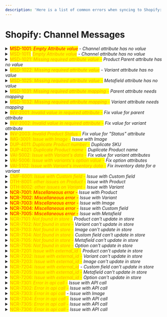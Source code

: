 ```yaml
---
description: 'Here is a list of common errors when syncing to Shopify:'
---
```


# Shopify: Channel Messages

<details>

<summary><mark style="color:red;">MSD-1001</mark><em><mark style="color:red;">: Empty Attribute value</mark> - Channel attribute has no value</em></summary>

Resolution:\
\
Check that the channel attribute has mapping.\
<mark style="color:red;">`[1]`</mark> If the mapping is to a constant, check that there is a valid value set as constant\
<mark style="color:red;">`[2]`</mark> If the mapping is to a main attribute, check that the main attribute has a value\
<mark style="color:red;">`[3]`</mark> If the mapping is to a formula, check that the formula is properly set and properly evaluating for the product\
\
&#xNAN;_&#x59;ou can't sync empty SKU values, so add formula to always push a SKU for every variant or standalone product. Use your main identifier as a fallback value._

\
&#xNAN;_`if (product.abc23_sku.isEmpty()) { product.number }`_&#x20;

_`else { product.abc23_sku }`_\
\
&#xNAN;_<mark style="color:green;">Please make sure the attribute keys for main identifier and SKU are adjusted.</mark>_

</details>

<details>

<summary><mark style="color:orange;">MSD-1011</mark><em><mark style="color:orange;">:</mark></em> <em><mark style="color:orange;">Empty Attribute value</mark> - Channel attribute has no value</em></summary>

Check that the channel attribute has mapping.\
\
<mark style="color:red;">`[1]`</mark> If the mapping is to a constant, check that there is a valid value set as constant\
<mark style="color:red;">`[2]`</mark> If the mapping is to a main attribute, check that the main attribute has a value\
<mark style="color:red;">`[3]`</mark> If the mapping is to a formula, check that the formula is properly set and is evaluating for the product\
\
&#xNAN;_&#x59;ou can't sync empty price values, so add formula to push 0 when there is no price._

_`if (product.abc23_price.isEmpty()) { "0" }`_&#x20;

_`else { product.abc23_price }`_

<mark style="color:green;">Please make sure the attribute key for your price mapping is adjusted.</mark>

</details>

<details>

<summary><mark style="color:orange;">MSD-1021: </mark><em><mark style="color:orange;">Missing required attribute value</mark></em><mark style="color:orange;"> -</mark> <em>Product Parent attribute has no value</em></summary>

Check that the channel attribute for the product's parent is mapped and the main attribute in Catsy has a value.\
\
<mark style="color:red;">`[1]`</mark> If the mapping is to a main attribute, check that the main attribute has a value\
<mark style="color:red;">`[2]`</mark> If the mapping is to a formula, check that the formula is properly set and is evaluating for the product

</details>

<details>

<summary><mark style="color:orange;">MSD-1022: </mark><em><mark style="color:orange;">Missing required attribute value</mark></em> - <em>Variant attribute has no value</em></summary>

Check that the channel attribute for the variant is mapped and the main attribute in Catsy has a value.\
\
<mark style="color:red;">`[1]`</mark> If the mapping is to a main attribute, check that the main attribute has a value\
<mark style="color:red;">`[2]`</mark> If the mapping is to a formula, check that the formula is properly set and is evaluating for the product

</details>

<details>

<summary><mark style="color:orange;">MSD-1025: </mark><em><mark style="color:orange;">Missing required attribute value</mark></em><mark style="color:orange;"> -</mark> <em>Metafield attribute has no value</em></summary>

Check that the channel attribute for the metafield is mapped and the main attribute _for the parent_ in Catsy has a value.\
\
<mark style="color:red;">`[1]`</mark> If the mapping is to a constant, check that there is a valid value set as constant\
<mark style="color:red;">`[2]`</mark> If the mapping is to a main attribute, check that the main attribute has a value\
<mark style="color:red;">`[3]`</mark> If the mapping is to a formula, check that the formula is properly set and is evaluating for the product

</details>

<details>

<summary><mark style="color:orange;">MSD-1031: </mark><em><mark style="color:orange;">Missing required attribute mapping</mark></em><mark style="color:orange;"> -</mark> <em>Parent attribute needs mapping</em></summary>

Check that the channel attribute for the product's parent is mapped and the main attribute in Catsy has a value.\
\
<mark style="color:red;">`[1]`</mark> If the mapping is to a main attribute, check that the main attribute has a value\
<mark style="color:red;">`[2]`</mark> If the mapping is to a formula, check that the formula is properly set and is evaluating for the product

</details>

<details>

<summary><mark style="color:orange;">MSD-1032: </mark><em><mark style="color:orange;">Missing required attribute mapping</mark></em><mark style="color:orange;"> -</mark> <em>Variant attribute needs mapping</em></summary>

Check that the channel attribute for the variant is mapped and the main attribute in Catsy has a value.\
\
<mark style="color:red;">`[1]`</mark> If the mapping is to a main attribute, check that the main attribute has a value\
<mark style="color:red;">`[2]`</mark> If the mapping is to a formula, check that the formula is properly set and is evaluating for the product

</details>

<details>

<summary><mark style="color:orange;">INV-2001: </mark><em><mark style="color:orange;">Invalid value in required attribute</mark></em><mark style="color:orange;"> -</mark> <em>Fix value for parent attribute</em></summary>

The value for the parent level attribute does not match the required format of Shopify. Check if any of the following apply:\
\
<mark style="color:red;">`[1]`</mark> The value should be a decimal, but is instead text\
<mark style="color:red;">`[2]`</mark> The value should be sent as a script with specific syntax but is not

</details>

<details>

<summary><mark style="color:orange;">INV-2002: </mark><em><mark style="color:orange;">Invalid value in required attribute</mark></em><mark style="color:orange;"> -</mark> <em>Fix value for variant attribute</em></summary>

The value for the parent level attribute does not match the required format of Shopify. Check if any of the following apply:\
\
<mark style="color:red;">`[1]`</mark> The value should be a decimal, but is instead text\
<mark style="color:red;">`[2]`</mark> The value should be sent as a script with specific syntax but is not

</details>

<details>

<summary><mark style="color:orange;">INV-2003: </mark><em><mark style="color:orange;">Invalid Product Status</mark></em><mark style="color:orange;"> -</mark> <em>Fix value for "Status" attribute</em></summary>

Check that your product's "Status" attribute is sending one of the following values only:\
\
<mark style="color:red;">`[-]`</mark> "active"\
<mark style="color:red;">`[-]`</mark> "archived"\
<mark style="color:red;">`[-]`</mark> "draft"\
\
Any other value for the "Status" attribute will lead to error in syncing the data.

</details>

<details>

<summary><mark style="color:orange;">IMG-3001: </mark><em><mark style="color:orange;">Issue with Image</mark></em><mark style="color:orange;"> -</mark> <em>Issue with Image</em></summary>

There is a problem with the image assigned to this product. Check if any of the following apply:\
\
<mark style="color:red;">`[1]`</mark> The link you are sending to Shopify is referencing a broken asset\
<mark style="color:red;">`[2]`</mark> The asset you are sending is larger than the allowed by Shopify. The requirements for images are: up to 5000 x 5000 pixels with a file size of up to 20 MB. _Shopify recommendation: for square product images, a size of 2048 x 2048 px usually looks best._\
<mark style="color:red;">`[3]`</mark> You are trying to send an image with a file extension that's not allowed by Shopify. The extensions allowed are:\
<mark style="color:red;">`[-]`</mark> png\
<mark style="color:red;">`[-]`</mark> jpeg\
<mark style="color:red;">`[-]`</mark> jpg\
<mark style="color:red;">`[-]`</mark> psd\
<mark style="color:red;">`[-]`</mark> tiff\
<mark style="color:red;">`[-]`</mark> bmp\
<mark style="color:red;">`[-]`</mark> gif\
<mark style="color:red;">`[-]`</mark> svg \
<mark style="color:red;">`[-]`</mark> heic\
<mark style="color:red;">`[-]`</mark> webp​\
\
Use this formula to make sure your assets are properly transformed prior to sending them in Shopify:\
&#xNAN;_`product.main_image.format('jpg').resize(2048, 0)`_\
Please make sure the attribute key for your image mapping is adjusted. If you need a different file format, feel free to change that as well.

</details>

<details>

<summary><mark style="color:orange;">DUP-4011: </mark><em><mark style="color:orange;">Duplicate Product number</mark></em><mark style="color:orange;"> -</mark> <em>Duplicate SKU</em></summary>

The product you are syncing has an identical SKU with one already in the store.\
\
Check your SKU attribute mapping and values. Correct to avoid the duplication.

</details>

<details>

<summary><mark style="color:orange;">DUP-4021: </mark><em><mark style="color:orange;">Duplicate Product name</mark></em><mark style="color:orange;"> -</mark> <em>Duplicate Product name</em></summary>

The product you are syncing has an identical name with one already in the store.\
\
Check your Product name attribute mapping and values. Correct to avoid the duplication.

</details>

<details>

<summary><mark style="color:orange;">VAI-5002: </mark><em><mark style="color:orange;">Issue with Variant's data</mark></em><mark style="color:orange;"> -</mark> <em>Fix value for variant attributes</em></summary>

The value for one or more of the variant level attributes does not match the required format of Shopify. Check if any of the following apply:\
\
<mark style="color:red;">`[1]`</mark> The value should be a decimal, but is instead text\
<mark style="color:red;">`[2]`</mark> The value should be sent as a script with specific syntax but is not

</details>

<details>

<summary><mark style="color:orange;">VAI-5006: </mark><em><mark style="color:orange;">Issue with variants's option value</mark></em><mark style="color:orange;"> -</mark> <em>Fix option attributes</em></summary>

Your product's option attribute values have an issue. Check if any of the following apply:\
\
<mark style="color:red;">`[1]`</mark> There are no option attributes set for the product. If so, go to the parent details page, go to the Variants tab on the left-hand side, and assign attributes as option attributes for your variants\
<mark style="color:red;">`[2]`</mark> Check that every row of option attributes has values in it. You should not have empty option attribute values\
<mark style="color:red;">`[3]`</mark> Check that every row of option attributes is unique. The combination of values should be unique for every variant

</details>

<details>

<summary><mark style="color:orange;">VAI-5102: </mark><em><mark style="color:orange;">Issue with Variant's inventory data</mark></em><mark style="color:orange;"> -</mark> <em>Fix inventory data for a variant</em></summary>

Check the inventory mapping. Make sure that all three fields are properly mapped:\
\
<mark style="color:red;">`[1]`</mark> Inventory Management - should be set to "shopify"\
<mark style="color:red;">`[2]`</mark> Inventory Policy - should be "deny" or "continue". Shopify advises to use "deny" when customers are not allowed to place orders for the product variant if it's out of stock, and "continue" when customers are allowed to place orders for the product variant if it's out of stock\
<mark style="color:red;">`[3]`</mark> Inventory Quantity - should be populated with an integer value

</details>

<details>

<summary><mark style="color:orange;">CMF-6001: </mark><em><mark style="color:orange;">Issue with Custom field</mark></em><mark style="color:orange;"> -</mark> <em>Issue with Custom field</em></summary>

There's a problem with your custom field data. Check if any of the following apply:\
\
<mark style="color:red;">`[1]`</mark> The attribute is not mapped or is missing data even if it is mapped (empty main attribute value, empty constant mapping, erroneous formula)\
<mark style="color:red;">`[2]`</mark> The data is not properly formatted, e.g. you are sending text where decimal is required. Check mappings and data types against what is required from the store\
<mark style="color:red;">`[3]`</mark> There's an issue with an image. Check to make sure all image links are valid and all images are matching Shopify's size and dimension requirements

</details>

<details>

<summary><mark style="color:orange;">OTH-8001: </mark><em><mark style="color:orange;">other issues on Product</mark></em><mark style="color:orange;"> -</mark> <em>Issue with Product</em></summary>

There's a problem with your product data. Check if any of the following apply:\
\
<mark style="color:red;">`[1]`</mark> One or more required attributes are not mapped or are missing data even if they are mapped (empty main attribute value, empty constant mapping, erroneous formula)\
<mark style="color:red;">`[2]`</mark> One or more attributes are sending improperly formatted data, e.g. sending text where decimal is required. Check mappings and data types\
<mark style="color:red;">`[3]`</mark> The parent's option attributes are improperly set. Check to make sure that there are option attributes and they are unique for every variant of this product\
<mark style="color:red;">`[4]`</mark> There's an issue with an image. Check to make sure all image links are valid and all images are matching Shopify's size and dimension requirements

</details>

<details>

<summary><mark style="color:orange;">OTH-8002: </mark><em><mark style="color:orange;">other issues on Variant</mark></em><mark style="color:orange;"> -</mark> <em>Issue with Variant</em></summary>

There's a problem with your variant data. Check if any of the following apply:\
\
<mark style="color:red;">`[1]`</mark> One or more required attributes are not mapped or are missing data even if they are mapped (empty main attribute value, empty constant mapping, erroneous formula)\
<mark style="color:red;">`[2]`</mark> One or more attributes are sending improperly formatted data, e.g. sending text where decimal is required. Check mappings and data types\
<mark style="color:red;">`[3]`</mark> There's an issue with an image. Check to make sure all image links are valid and all images are matching Shopify's size and dimension requirements

</details>

<details>

<summary><mark style="color:red;">NCR-7001: </mark><em><mark style="color:red;">Miscellaneous error</mark></em><mark style="color:red;"> -</mark> <em>Issue with Product</em></summary>

There's a problem with your product data. Check if any of the following apply:\
\
<mark style="color:red;">`[1]`</mark> One or more required attributes are not mapped or are missing data even if they are mapped (empty main attribute value, empty constant mapping, erroneous formula)\
<mark style="color:red;">`[2]`</mark> One or more attributes are sending improperly formatted data, e.g. sending text where decimal is required. Check mappings and data types\
<mark style="color:red;">`[3]`</mark> The parent's option attributes are improperly set. Check to make sure that there are option attributes and they are unique for every variant of this product\
<mark style="color:red;">`[4]`</mark> There's an issue with an image. Check to make sure all image links are valid and all images are matching Shopify's size and dimension requirements

</details>

<details>

<summary><mark style="color:red;">NCR-7002: </mark><em><mark style="color:red;">Miscellaneous error</mark></em><mark style="color:red;"> -</mark> <em>Issue with Variant</em></summary>

There's a problem with your variant data. Check if any of the following apply:\
\
<mark style="color:red;">`[1]`</mark> One or more required attributes are not mapped or are missing data even if they are mapped (empty main attribute value, empty constant mapping, erroneous formula)\
<mark style="color:red;">`[2]`</mark> One or more attributes are sending improperly formatted data, e.g. sending text where decimal is required. Check mappings and data types\
<mark style="color:red;">`[3]`</mark> There's an issue with an image. Check to make sure all image links are valid and all images are matching Shopify's size and dimension requirements

</details>

<details>

<summary><mark style="color:red;">NCR-7003: </mark><em><mark style="color:red;">Miscellaneous error</mark></em><mark style="color:red;"> -</mark> <em>Issue with Image</em></summary>

There is a problem with the image assigned to this product. Check if any of the following apply:\
\
<mark style="color:red;">`[1]`</mark> The link you are sending to Shopify is referencing a broken asset\
<mark style="color:red;">`[2]`</mark> The asset you are sending is larger than the allowed by Shopify. The requirements for images are: up to 5000 x 5000 pixels with a file size of up to 20 MB. _Shopify recommendation: for square product images, a size of 2048 x 2048 px usually looks best._\
<mark style="color:red;">`[3]`</mark> You are trying to send an image with a file extension that's not allowed by Shopify. The extensions allowed are:\
<mark style="color:red;">`[-]`</mark> png\
<mark style="color:red;">`[-]`</mark> jpeg\
<mark style="color:red;">`[-]`</mark> jpg\
<mark style="color:red;">`[-]`</mark> psd\
<mark style="color:red;">`[-]`</mark> tiff\
<mark style="color:red;">`[-]`</mark> bmp\
<mark style="color:red;">`[-]`</mark> gif\
<mark style="color:red;">`[-]`</mark> svg \
<mark style="color:red;">`[-]`</mark> heic\
<mark style="color:red;">`[-]`</mark> webp\
\
Use this formula to make sure your assets are properly transformed prior to sending them in Shopify:\
&#xNAN;_`product.main_image.format('jpg').resize(2048, 0)`_\
Please make sure the attribute key for your image mapping is adjusted. If you need a different file format, feel free to change that as well.

</details>

<details>

<summary><mark style="color:red;">NCR-7004: </mark><em><mark style="color:red;">Miscellaneous error</mark></em><mark style="color:red;"> -</mark> <em>Issue with Custom field</em></summary>

There's a problem with your custom field data. Check if any of the following apply:\
\
<mark style="color:red;">`[1]`</mark> The attribute is not mapped or is missing data even if it is mapped (empty main attribute value, empty constant mapping, erroneous formula)\
<mark style="color:red;">`[2]`</mark> The data is not properly formatted, e.g. you are sending text where decimal is required. Check mappings and data types against what is required from the store\
<mark style="color:red;">`[3]`</mark> There's an issue with an image. Check to make sure all image links are valid and all images are matching Shopify's size and dimension requirements

</details>

<details>

<summary><mark style="color:red;">NCR-7005: </mark><em><mark style="color:red;">Miscellaneous error</mark></em><mark style="color:red;"> -</mark> <em>Issue with Metafield</em></summary>

There's a problem with your metafield data. Check if any of the following apply:\
\
<mark style="color:red;">`[1]`</mark> The attribute is not mapped or is missing data even if it is mapped (empty main attribute value, empty constant mapping, erroneous formula)\
<mark style="color:red;">`[2]`</mark> The data is not properly formatted, e.g. you are sending text where decimal is required. Check mappings and data types against what is required from the store\
<mark style="color:red;">`[3]`</mark> There's an issue with an image. Check to make sure all image links are valid and all images are matching Shopify's size and dimension requirements

</details>

<details>

<summary><mark style="color:orange;">NCR-7101: </mark><em><mark style="color:orange;">Not found in store</mark></em><mark style="color:orange;"> -</mark> <em>Product can't update in store</em></summary>

Your product cannot be updated in the store. It's possible that the structure of the data changed in some way, e.g. a product that was synced as a standalone before is now being synced with a parent/sku structure.\
\
Check for any changes to the product data structure.

</details>

<details>

<summary><mark style="color:orange;">NCR-7102: </mark><em><mark style="color:orange;">Not found in store</mark></em><mark style="color:orange;"> -</mark> <em>Variant can't update in store</em></summary>

Your product cannot be updated in the store. It's possible that the structure of the data changed in some way, e.g. a product that was synced as a standalone before is now being synced with a parent/sku structure.\
\
Check for any changes to the product data structure.

</details>

<details>

<summary><mark style="color:orange;">NCR-7103: </mark><em><mark style="color:orange;">Not found in store</mark></em><mark style="color:orange;"> -</mark> <em>Image can't update in store</em></summary>

The image you are trying to update has not been uploaded to the store yet.\
\
Please wait for the previous sync to process and try again in 1 hour.

</details>

<details>

<summary><mark style="color:orange;">NCR-7104: </mark><em><mark style="color:orange;">Not found in store</mark></em><mark style="color:orange;"> -</mark> <em>Custom field can't update in store</em></summary>

The custom field you are trying to update has not been uploaded to the store yet.\
\
Please wait for the previous sync to process and try again in 1 hour.

</details>

<details>

<summary><mark style="color:orange;">NCR-7105: </mark><em><mark style="color:orange;">Not found in store</mark></em><mark style="color:orange;"> -</mark> <em>Metafield can't update in store</em></summary>

The metafield you are trying to update has not been uploaded to the store yet.\
\
Please wait for the previous sync to process and try again in 1 hour.

</details>

<details>

<summary><mark style="color:orange;">NCR-7106: </mark><em><mark style="color:orange;">Not found in store</mark></em><mark style="color:orange;"> -</mark> <em>Option can't update in store</em></summary>

Your product cannot be updated in the store. It's possible that the structure of the data changed in some way, e.g. a product that was synced as a standalone before is now being synced with a parent/sku structure.\
\
Check for any changes to the product data structure. If there are none, retry the sync.

</details>

<details>

<summary><mark style="color:orange;">NCR-7201: </mark><em><mark style="color:orange;">Issue with external_id</mark></em><mark style="color:orange;"> -</mark> <em>Product can't update in store</em></summary>

Your product cannot be updated in the store. It's possible that the structure of the data changed in some way, e.g. a product that was synced as a standalone before is now being synced with a parent/sku structure.\
\
Check for any changes to the product data structure.

</details>

<details>

<summary><mark style="color:orange;">NCR-7202: </mark><em><mark style="color:orange;">Issue with external_id</mark></em><mark style="color:orange;"> -</mark> <em>Variant can't update in store</em></summary>

Your product cannot be updated in the store. It's possible that the structure of the data changed in some way, e.g. a product that was synced as a standalone before is now being synced with a parent/sku structure.\
\
Check for any changes to the product data structure.

</details>

<details>

<summary><mark style="color:orange;">NCR-7203: </mark><em><mark style="color:orange;">Issue with external_id</mark></em><mark style="color:orange;"> -</mark> <em>Image can't update in store</em></summary>

The image you are trying to update has not been uploaded to the store yet.\
\
Please wait for the previous sync to process and try again in 1 hour.

</details>

<details>

<summary><mark style="color:orange;">NCR-7204: </mark><em><mark style="color:orange;">Issue with external_id</mark> -</em> <em>Custom field can't update in store</em></summary>

The custom field you are trying to update has not been uploaded to the store yet. Please wait for the previous sync to process and try again in 1 hour.

</details>

<details>

<summary><mark style="color:orange;">NCR-7205: </mark><em><mark style="color:orange;">Issue with external_id</mark></em><mark style="color:orange;"> -</mark> <em>Metafield can't update in store</em></summary>

The metafield you are trying to update has not been uploaded to the store yet.\
\
Please wait for the previous sync to process and try again in 1 hour.

</details>

<details>

<summary><mark style="color:orange;">NCR-7206: </mark><em><mark style="color:orange;">Issue with external_id</mark></em><mark style="color:orange;"> -</mark> <em>Option can't update in store</em></summary>

Your product cannot be updated in the store. It's possible that the structure of the data changed in some way, e.g. a product that was synced as a standalone before is now being synced with a parent/sku structure.

</details>

<details>

<summary><mark style="color:orange;">NCR-7301: </mark><em><mark style="color:orange;">Error in api call</mark></em><mark style="color:orange;"> -</mark> <em>Issue with API call</em></summary>

An API call initiated by the integration process is failing when creating or updating the values for a parent product. Please email [success@catsy.com](mailto:success@catsy.com) to alert Catsy about this error.

</details>

<details>

<summary><mark style="color:orange;">NCR-7302: </mark><em><mark style="color:orange;">Error in api call</mark></em><mark style="color:orange;"> -</mark> <em>Issue with API call</em></summary>

An API call initiated by the integration process is failing when creating or updating the values for a variant product. Please email [success@catsy.com](mailto:success@catsy.com) to alert Catsy about this error.

</details>

<details>

<summary><mark style="color:orange;">NCR-7303: </mark><em><mark style="color:orange;">Error in api call</mark></em> - <em>Issue with Image</em></summary>

There is a problem with the image assigned to this product. Check if any of the following apply:\
\
<mark style="color:red;">`[1]`</mark> The link you are sending to Shopify is referencing a broken asset\
<mark style="color:red;">`[2]`</mark> The asset you are sending is larger than the allowed by Shopify. The requirements for images are: up to 5000 x 5000 pixels with a file size of up to 20 MB. _Shopify recommendation: for square product images, a size of 2048 x 2048 px usually looks best._\
<mark style="color:red;">`[3]`</mark> You are trying to send an image with a file extension that's not allowed by Shopify. The extensions allowed are:\
<mark style="color:red;">`[-]`</mark> png\
<mark style="color:red;">`[-]`</mark> jpeg\
<mark style="color:red;">`[-]`</mark> jpg\
<mark style="color:red;">`[-]`</mark> psd\
<mark style="color:red;">`[-]`</mark> tiff\
<mark style="color:red;">`[-]`</mark> bmp\
<mark style="color:red;">`[-]`</mark> gif\
<mark style="color:red;">`[-]`</mark> svg \
<mark style="color:red;">`[-]`</mark> heic\
<mark style="color:red;">`[-]`</mark> webp\
\
Use this formula to make sure your assets are properly transformed prior to sending them in Shopify:\
&#xNAN;_`product.main_image.format('jpg').resize(2048, 0)`_\
Please make sure the attribute key for your image mapping is adjusted. If you need a different file format, feel free to change that as well.

</details>

<details>

<summary><mark style="color:orange;">NCR-7304: </mark><em><mark style="color:orange;">Error in api call</mark></em><mark style="color:orange;"> -</mark> <em>Issue with API call</em></summary>

An API call initiated by the integration process is failing when creating or updating the values for a custom field. Please email [success@catsy.com](mailto:success@catsy.com) to alert Catsy about this error.

</details>

<details>

<summary><mark style="color:orange;">NCR-7305: </mark><em><mark style="color:orange;">Error in api call</mark></em><mark style="color:orange;"> -</mark> <em>Issue with API call</em></summary>

An API call initiated by the integration process is failing when creating or updating the values for a metafield. Please email [success@catsy.com](mailto:success@catsy.com) to alert Catsy about this error.

</details>

<details>

<summary><mark style="color:orange;">NCR-7306: </mark><em><mark style="color:orange;">Error in api call</mark></em><mark style="color:orange;"> -</mark> <em>Issue with API call</em></summary>

An API call initiated by the integration process is failing when creating or updating the values for an option attribute. Please email [success@catsy.com](mailto:success@catsy.com) to alert Catsy about this error.

</details>

